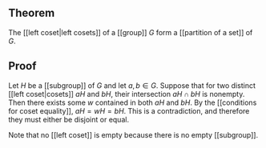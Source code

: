## Theorem
The [[left coset|left cosets]] of a [[group]] $G$ form a [[partition of a set]] of $G$.
## Proof
Let $H$ be a [[subgroup]] of $G$ and let $a,b\in G$. Suppose that for two distinct [[left coset|cosets]] $aH$ and $bH$, their intersection $aH\cap bH$ is nonempty. Then there exists some $w$ contained in both $aH$ and $bH$. By the [[conditions for coset equality]], $aH = wH = bH$. This is a contradiction, and therefore they must either be disjoint or equal.

Note that no [[left coset]] is empty because there is no empty [[subgroup]].